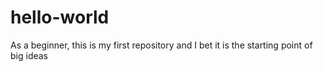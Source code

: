 # hello-world
As a beginner, this is my first repository and I bet it is the starting point of big ideas
